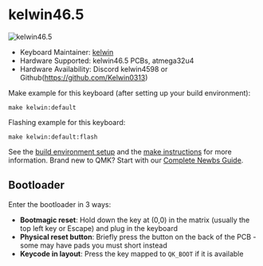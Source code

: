# kelwin46.5

![kelwin46.5](https://imgur.com/a/ag2biwa)

* Keyboard Maintainer: [kelwin](https://github.com/Kelwin0313)
* Hardware Supported: kelwin46.5 PCBs, atmega32u4
* Hardware Availability: Discord kelwin4598 or Github(https://github.com/Kelwin0313)

Make example for this keyboard (after setting up your build environment):

    make kelwin:default

Flashing example for this keyboard:

    make kelwin:default:flash

See the [build environment setup](https://docs.qmk.fm/#/getting_started_build_tools) and the [make instructions](https://docs.qmk.fm/#/getting_started_make_guide) for more information. Brand new to QMK? Start with our [Complete Newbs Guide](https://docs.qmk.fm/#/newbs).

## Bootloader

Enter the bootloader in 3 ways:

* **Bootmagic reset**: Hold down the key at (0,0) in the matrix (usually the top left key or Escape) and plug in the keyboard
* **Physical reset button**: Briefly press the button on the back of the PCB - some may have pads you must short instead
* **Keycode in layout**: Press the key mapped to `QK_BOOT` if it is available
